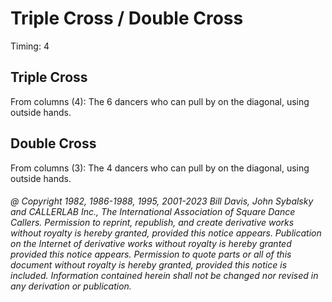 
# Triple Cross / Double Cross 

Timing: 4

## Triple Cross

From columns (4): The 6 dancers who can pull by on the diagonal, using outside hands.

## Double Cross

From columns (3): The 4 dancers who can pull by on the diagonal, using outside hands.

###### @ Copyright 1982, 1986-1988, 1995, 2001-2023 Bill Davis, John Sybalsky and CALLERLAB Inc., The International Association of Square Dance Callers. Permission to reprint, republish, and create derivative works without royalty is hereby granted, provided this notice appears. Publication on the Internet of derivative works without royalty is hereby granted provided this notice appears. Permission to quote parts or all of this document without royalty is hereby granted, provided this notice is included. Information contained herein shall not be changed nor revised in any derivation or publication.
